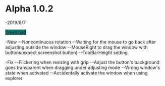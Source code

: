 
<h1 class="project-name">Alpha 1.0.2</h1>-2019/8/7

<a href="https://mega.nz/#!2VhThaxB!BdVC4ClnvFdGWDjICBrigswOGMwMtM95AeYep5bnZQA" class="btn" style = "background-color:#157878">Download</a>

-New
--Noncontinuous rotation
--Waiting for the mouse to go back after adjusting outside the window
--MouseRight to drag the window with buttons(expect screenshot button)
--ToolBarHeight setting

-Fix
--Flickering when resizing with grip
--Adjust the button's background goes transparent when dragging under adjusting mode
--Wrong window's state when activated
--Accidentally  activate the window when using explorer
